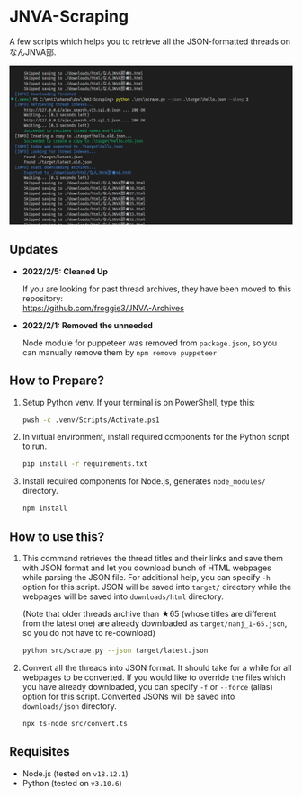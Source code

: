 # JNVA-Scraping

A few scripts which helps you to retrieve all the JSON-formatted threads on なんJNVA部.

![A console screenshot for scrape.py][A console screenshot for scrape.py]

## Updates

* __2022/2/5: Cleaned Up__

    If you are looking for past thread archives, they have been moved to this repository:  
    <https://github.com/froggie3/JNVA-Archives>

* __2022/2/1: Removed the unneeded__

    Node module for puppeteer was removed from `package.json`, so you can manually remove them by `npm remove puppeteer`

## How to Prepare?

1. Setup Python venv. If your terminal is on PowerShell, type this:

    ```bash
    pwsh -c .venv/Scripts/Activate.ps1
    ```

2. In virtual environment, install required components for the Python script to run.

    ```bash
    pip install -r requirements.txt
    ```

3. Install required components for Node.js, generates `node_modules/` directory.

    ```bash
    npm install
    ```

## How to use this?

1. This command retrieves the thread titles and their links and save them with JSON format and let you download bunch of HTML webpages while parsing the JSON file. For additional help, you can specify `-h` option for this script. JSON will be saved into `target/` directory while the webpages will be saved into `downloads/html` directory.

    (Note that older threads archive than ★65 (whose titles are different from the latest one) are already downloaded as `target/nanj_1-65.json`, so you do not have to re-download)

    ```bash
    python src/scrape.py --json target/latest.json
    ```

2. Convert all the threads into JSON format. It should take for a while for all webpages to be converted. If you would like to override the files which you have already downloaded, you can specify `-f` or `--force` (alias) option for this script. Converted JSONs will be saved into `downloads/json` directory.

    ```bash
    npx ts-node src/convert.ts
    ```

## Requisites

* Node.js (tested on `v18.12.1`)
* Python (tested on `v3.10.6`)


[A console screenshot for scrape.py]: ./readme_resources/20230201222458.png "A console screenshot for scrape.py"
